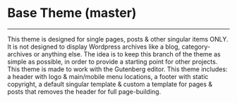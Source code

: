 # Base Theme (master)

---

This theme is designed for single pages, posts & other singular items ONLY. It is not designed to display Wordpress archives like a blog, category-archives or anything else. The idea is to keep this branch of the theme as simple as possible, in order to provide a starting point for other projects. This theme is made to work with the Gutenberg editor. This theme includes: a header with logo & main/mobile menu locations, a footer with static copyright, a default singular template & custom a template for pages & posts that removes the header for full page-building.